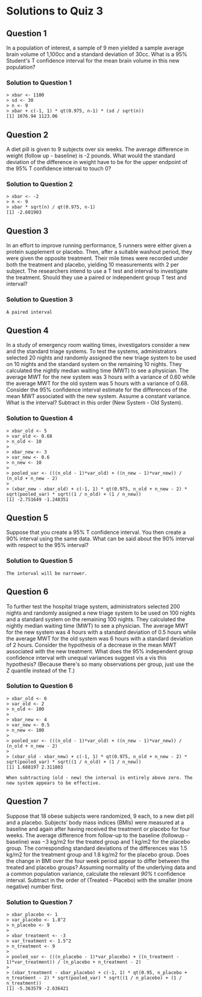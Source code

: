 # Solutions to Quiz 3

## Question 1
In a population of interest, a sample of 9 men yielded a sample average brain volume of 1,100cc and a standard deviation of 30cc. What is a 95% Student's T confidence interval for the mean brain volume in this new population?

### Solution to Question 1
```
> xbar <- 1100
> sd <- 30
> n <- 9
> xbar + c(-1, 1) * qt(0.975, n-1) * (sd / sqrt(n))
[1] 1076.94 1123.06
```

## Question 2
A diet pill is given to 9 subjects over six weeks. The average difference in weight (follow up - baseline) is -2 pounds. What would the standard deviation of the difference in weight have to be for the upper endpoint of the 95% T confidence interval to touch 0?

### Solution to Question 2
```
> xbar <- -2
> n <- 9
> xbar * sqrt(n) / qt(0.975, n-1)
[1] -2.601903
```

## Question 3
In an effort to improve running performance, 5 runners were either given a protein supplement or placebo. Then, after a suitable washout period, they were given the opposite treatment. Their mile times were recorded under both the treatment and placebo, yielding 10 measurements with 2 per subject. The researchers intend to use a T test and interval to investigate the treatment. Should they use a paired or independent group T test and interval?

### Solution to Question 3
```
A paired interval
```


## Question 4
In a study of emergency room waiting times, investigators consider a new and the standard triage systems. To test the systems, administrators selected 20 nights and randomly assigned the new triage system to be used on 10 nights and the standard system on the remaining 10 nights. They calculated the nightly median waiting time (MWT) to see a physician. The average MWT for the new system was 3 hours with a variance of 0.60 while the average MWT for the old system was 5 hours with a variance of 0.68. Consider the 95% confidence interval estimate for the differences of the mean MWT associated with the new system. Assume a constant variance. What is the interval? Subtract in this order (New System - Old System).


### Solution to Question 4
```
> xbar_old <- 5
> var_old <- 0.68
> n_old <- 10
> 
> xbar_new <- 3
> var_new <- 0.6
> n_new <- 10
> 
> pooled_var <- (((n_old - 1)*var_old) + ((n_new - 1)*var_new)) / (n_old + n_new - 2)
> 
> (xbar_new - xbar_old) + c(-1, 1) * qt(0.975, n_old + n_new - 2) * sqrt(pooled_var) * sqrt((1 / n_old) + (1 / n_new))
[1] -2.751649 -1.248351
```


## Question 5
Suppose that you create a 95% T confidence interval. You then create a 90% interval using the same data. What can be said about the 90% interval with respect to the 95% interval?

### Solution to Question 5
```
The interval will be narrower.
```


## Question 6
To further test the hospital triage system, administrators selected 200 nights and randomly assigned a new triage system to be used on 100 nights and a standard system on the remaining 100 nights. They calculated the nightly median waiting time (MWT) to see a physician. The average MWT for the new system was 4 hours with a standard deviation of 0.5 hours while the average MWT for the old system was 6 hours with a standard deviation of 2 hours. Consider the hypothesis of a decrease in the mean MWT associated with the new treatment. What does the 95% independent group confidence interval with unequal variances suggest vis a vis this hypothesis? (Because there's so many observations per group, just use the Z quantile instead of the T.)

### Solution to Question 6
```
> xbar_old <- 6
> var_old <- 2
> n_old <- 100
> 
> xbar_new <- 4
> var_new <- 0.5
> n_new <- 100
> 
> pooled_var <- (((n_old - 1)*var_old) + ((n_new - 1)*var_new)) / (n_old + n_new - 2)
> 
> (xbar_old - xbar_new) + c(-1, 1) * qt(0.975, n_old + n_new - 2) * sqrt(pooled_var) * sqrt((1 / n_old) + (1 / n_new))
[1] 1.688197 2.311803

When subtracting (old - new) the interval is entirely above zero. The new system appears to be effective.
```

## Question 7
Suppose that 18 obese subjects were randomized, 9 each, to a new diet pill and a placebo. Subjects’ body mass indices (BMIs) were measured at a baseline and again after having received the treatment or placebo for four weeks. The average difference from follow-up to the baseline (followup - baseline) was −3 kg/m2 for the treated group and 1 kg/m2 for the placebo group. The corresponding standard deviations of the differences was 1.5 kg/m2 for the treatment group and 1.8 kg/m2 for the placebo group. Does the change in BMI over the four week period appear to differ between the treated and placebo groups? Assuming normality of the underlying data and a common population variance, calculate the relevant *90%* t confidence interval. Subtract in the order of (Treated - Placebo) with the smaller (more negative) number first.

### Solution to Question 7
```
> xbar_placebo <- 1
> var_placebo <- 1.8^2
> n_placebo <- 9
> 
> xbar_treatment <- -3
> var_treatment <- 1.5^2
> n_treatment <- 9
> 
> pooled_var <- (((n_placebo - 1)*var_placebo) + ((n_treatment - 1)*var_treatment)) / (n_placebo + n_treatment - 2)
> 
> (xbar_treatment - xbar_placebo) + c(-1, 1) * qt(0.95, n_placebo + n_treatment - 2) * sqrt(pooled_var) * sqrt((1 / n_placebo) + (1 / n_treatment))
[1] -5.363579 -2.636421
```
